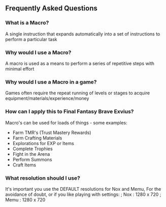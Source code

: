## Frequently Asked Questions
### What is a Macro?
A single instruction that expands automatically into a set of instructions to perform a particular task

### Why would I use a Macro?
A macro is used as a means to perform a series of repetitive steps with minimal effort

### Why would I use a Macro in a game?
Games often require the repeat running of levels or stages to acquire equipment/materials/experience/money

### How can I apply this to Final Fantasy Brave Exvius?
Macro's can be used for loads of things - some examples:
* Farm TMR's (Trust Mastery Rewards) 
* Farm Crafting Materials 
* Explorations for EXP or Items
* Complete Trophies
* Fight in the Arena
* Perform Summons
* Craft Items

### What resolution should I use?
It's important you use the DEFAULT resolutions for Nox and Memu, For the avoidance of doubt, or if you like playing with settings:
; Nox : 1280 x 720
; Memu : 1280 x 720
